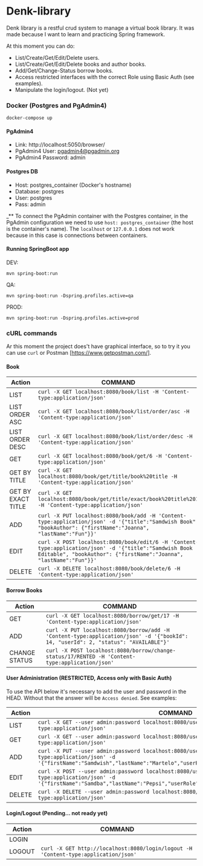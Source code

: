 # Denk-library

Denk library is a restful crud system to manage a virtual book library. It was made because I want to learn and practicing Spring framework.

At this moment you can do:

  - List/Create/Get/Edit/Delete users.
  - List/Create/Get/Edit/Delete books and author books.
  - Add/Get/Change-Status borrow books.
  - Access restricted interfaces with the correct Role using Basic Auth (see examples).
  - Manipulate the login/logout. (Not yet)

### Docker (Postgres and PgAdmin4)

``
docker-compose up
``

#### PgAdmin4
- Link: http://localhost:5050/browser/
- PgAdmin4 User: pgadmin4@pgadmin.org
- PgAdmin4 Password: admin

#### Postgres DB 
- Host: postgres_container (Docker's hostname)
- Database: postgres
- User: postgres
- Pass: admin

_** To connect the PgAdmin container with the Postgres container, in the PgAdmin configuration we need to use `host: postgres_container` (the host is the container's name). The `localhost` or `127.0.0.1` does not work because in this case is connections between containers.

#### Running SpringBoot app

DEV:

`mvn spring-boot:run`

QA:

`mvn spring-boot:run -Dspring.profiles.active=qa`

PROD:

`mvn spring-boot:run -Dspring.profiles.active=prod`


### cURL commands

Ar this moment the project does't have graphical interface, so to try it you can use `curl` or Postman [https://www.getpostman.com/].

#### Book
| Action | COMMAND |
| ------ | ------ |
| LIST | `curl -X GET localhost:8080/book/list -H 'Content-type:application/json'` |
| LIST ORDER ASC | `curl -X GET localhost:8080/book/list/order/asc -H 'Content-type:application/json'` |
| LIST ORDER DESC | `curl -X GET localhost:8080/book/list/order/desc -H 'Content-type:application/json'` |
| GET | `curl -X GET localhost:8080/book/get/6 -H 'Content-type:application/json'` |
| GET BY TITLE| `curl -X GET localhost:8080/book/get/title/book%20title -H 'Content-type:application/json'` |
| GET BY EXACT TITLE| `curl -X GET localhost:8080/book/get/title/exact/book%20title%201 -H 'Content-type:application/json'` |
| ADD | `curl -X PUT localhost:8080/book/add -H 'Content-type:application/json' -d '{"title":"Samdwish Book", "bookAuthor": {"firstName":"Joanna", "lastName":"Fun"}}'` |
| EDIT | `curl -X POST localhost:8080/book/edit/6 -H 'Content-type:application/json' -d '{"title":"Samdwish Book Editable", "bookAuthor": {"firstName":"Joanna", "lastName":"Fun"}}'` |
| DELETE | `curl -X DELETE localhost:8080/book/delete/6 -H 'Content-type:application/json'` |

#### Borrow Books
| Action | COMMAND |
| ------ | ------ |
| GET | `curl -X GET localhost:8080/borrow/get/17 -H 'Content-type:application/json'` |
| ADD | `curl -X PUT localhost:8080/borrow/add -H 'Content-type:application/json' -d '{"bookId": 14, "userId": 2, "status": "AVAILABLE"}'` |
| CHANGE STATUS | `curl -X POST localhost:8080/borrow/change-status/17/RENTED -H 'Content-type:application/json'` |

#### User Administration (RESTRICTED, Access only with Basic Auth)

To use the API below it's necessary to add the user and password in the HEAD. Without that the answer will be `Access denied`. See examples:

| Action | COMMAND |
| ------ | ------ |
| LIST | `curl -X GET --user admin:password localhost:8080/user/list -H 'Content-type:application/json'` |
| GET | `curl -X GET --user admin:password localhost:8080/user/get/2 -H 'Content-type:application/json'` |
| ADD |`curl -X PUT --user admin:password localhost:8080/user/add -H 'Content-type:application/json' -d '{"firstName":"Samdwish","lastName":"Martelo","userRole":"LIBRARIAN","password":"xyxy2"}'` |
| EDIT | `curl -X POST --user admin:password localhost:8080/user/edit/3 -H 'Content-type:application/json' -d '{"firstName":"Samdba","lastName":"Pepsi","userRole":"LIBRARIAN","password":"xyxy2"}'` |
| DELETE | `curl -X DELETE --user admin:password localhost:8080/user/delete/2 -H 'Content-type:application/json'` |


#### Login/Logout (Pending... not ready yet)
| Action | COMMAND |
| ------ | ------ |
| LOGIN |  |
| LOGOUT | `curl -X GET http://localhost:8080/login/logout -H 'Content-type:application/json'` |
